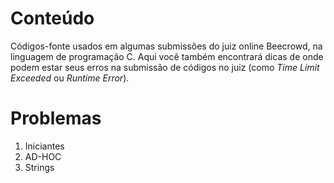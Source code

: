 # Conteúdo
Códigos-fonte usados em algumas submissões do juiz online Beecrowd, na linguagem de programação C. Aqui você também encontrará dicas de onde podem estar seus erros na submissão de códigos no juiz (como _Time Limit Exceeded_ ou _Runtime Error_).
# Problemas
1. Iniciantes
2. AD-HOC
3. Strings